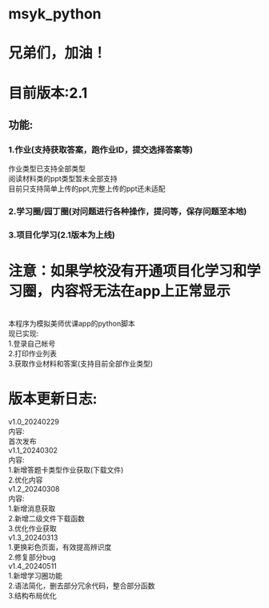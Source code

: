 # msyk_python
兄弟们，加油！
===
# 目前版本:2.1<br>
## 功能:<br>
### 1.作业(支持获取答案，跑作业ID，提交选择答案等)<br>
作业类型已支持全部类型<br>
阅读材料类的ppt类型暂未全部支持<br>
目前只支持简单上传的ppt,完整上传的ppt还未适配<br>
### 2.学习圈/园丁圈(对问题进行各种操作，提问等，保存问题至本地)<br>
### 3.项目化学习(2.1版本为上线)<br>
# 注意：如果学校没有开通项目化学习和学习圈，内容将无法在app上正常显示<br>
<br>
本程序为模拟美师优课app的python脚本<br>
现已实现:<br>
1.登录自己帐号<br>
2.打印作业列表<br>
3.获取作业材料和答案(支持目前全部作业类型)<br>

版本更新日志:<br>
===
v1.0_20240229<br>
内容:<br>
首次发布<br>
v1.1_20240302<br>
内容:<br>
1.新增答题卡类型作业获取(下载文件)<br>
2.优化内容<br>
v1.2_20240308<br>
内容:<br>
1.新增消息获取<br>
2.新增二级文件下载函数<br>
3.优化作业获取<br>
v1.3_20240313<br>
1.更换彩色页面，有效提高辨识度<br>
2.修复部分bug<br>
v1.4_20240511<br>
1.新增学习圈功能<br>
2.语法简化，删去部分冗余代码，整合部分函数<br>
3.结构布局优化<br>
